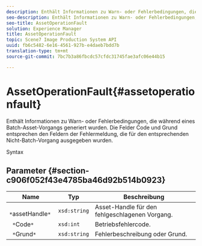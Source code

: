 ```yaml
---
description: Enthält Informationen zu Warn- oder Fehlerbedingungen, die während eines Batch-Asset-Vorgangs generiert wurden. Die Felder Code und Grund entsprechen den Feldern der Fehlermeldung, die für den entsprechenden Nicht-Batch-Vorgang ausgegeben wurden.
seo-description: Enthält Informationen zu Warn- oder Fehlerbedingungen, die während eines Batch-Asset-Vorgangs generiert wurden. Die Felder Code und Grund entsprechen den Feldern der Fehlermeldung, die für den entsprechenden Nicht-Batch-Vorgang ausgegeben wurden.
seo-title: AssetOperationFault
solution: Experience Manager
title: AssetOperationFault
topic: Scene7 Image Production System API
uuid: fb6c5482-6e16-4561-927b-e4daeb7bdd7b
translation-type: tm+mt
source-git-commit: 7bc7b3a86fbcdc57cfdc31745fae3afc06e44b15

---
```



# AssetOperationFault{#assetoperationfault}

Enthält Informationen zu Warn- oder Fehlerbedingungen, die während eines Batch-Asset-Vorgangs generiert wurden. Die Felder Code und Grund entsprechen den Feldern der Fehlermeldung, die für den entsprechenden Nicht-Batch-Vorgang ausgegeben wurden.

Syntax

## Parameter {#section-c906f052f43e4785ba46d92b514b0923}

| Name | Typ | Beschreibung |
|---|---|---|
| ` *`assetHandle`*` | `xsd:string` | Asset-Handle für den fehlgeschlagenen Vorgang. |
| ` *`Code`*` | `xsd:int` | Betriebsfehlercode. |
| ` *`Grund`*` | `xsd:string` | Fehlerbeschreibung oder Grund. |

